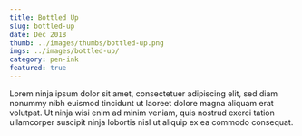 ```yaml
---
title: Bottled Up
slug: bottled-up
date: Dec 2018
thumb: ../images/thumbs/bottled-up.png
imgs: ../images/bottled-up/
category: pen-ink
featured: true
---
```


Lorem ninja ipsum dolor sit amet, consectetuer adipiscing elit, sed diam nonummy nibh euismod tincidunt ut laoreet dolore magna aliquam erat volutpat. Ut ninja wisi enim ad minim veniam, quis nostrud exerci tation ullamcorper suscipit ninja lobortis nisl ut aliquip ex ea commodo consequat.